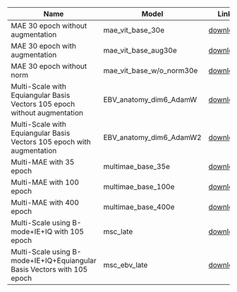 | Name | Model | Link |
|-------|-------|------|
MAE 30 epoch without augmentation| mae_vit_base_30e | [download](https://drive.google.com/file/d/1Zx2g5DVgGmXwbR36amaw4X8dqiMZYgAv/view?usp=sharing) |
MAE 30 epoch with augmentation| mae_vit_base_aug30e | [download](https://drive.google.com/file/d/1o6dDdM0AcIVkRxkA1bL-lEX8YUZ5sia6/view?usp=drive_link) |
MAE 30 epoch without norm| mae_vit_base_w/o_norm30e | [download](https://drive.google.com/file/d/1ThGY84zEIkzvyj1jZpn19QF9aes74vAS/view?usp=drive_link) |
Multi-Scale with Equiangular Basis Vectors 105 epoch without augmentation | EBV_anatomy_dim6_AdamW | [download](https://drive.google.com/uc?export=download&id=1ukFnvFakHXv_SaS6-A9sxgbp-wBcfbuE) |
Multi-Scale with Equiangular Basis Vectors 105 epoch with augmentation | EBV_anatomy_dim6_AdamW2 | [download](https://drive.google.com/uc?export=download&id=1KxKA_DIjhJRXpAR1IPUT9uasldgxmxPX) |
Multi-MAE with 35 epoch| multimae_base_35e | [download](https://drive.google.com/file/d/1-1fzC1d19Ml2AV29JU-uKV5DaxXspBNZ/view?usp=sharing) |
Multi-MAE with 100 epoch| multimae_base_100e | [download](https://drive.google.com/file/d/1-12RN4VtNxuMD53Gdx5E4xiDWESiMXHr/view?usp=sharing) |
Multi-MAE with 400 epoch| multimae_base_400e | [download](https://drive.google.com/file/d/14Uc_ck7m2yT8fjNMCG1rn8UOQw4vsfym/view?usp=sharing) |
Multi-Scale using B-mode+IE+IQ with 105 epoch | msc_late | [download](https://drive.google.com/file/d/1nn4MiOfH2opE7Ee9qB77HNVb6phEGI36/view?usp=drive_link) |
Multi-Scale using B-mode+IE+IQ+Equiangular Basis Vectors with 105 epoch | msc_ebv_late | [download](https://drive.google.com/uc?export=download&id=1p8M4x6jD4zrC7ndXD6YYeUbgVK-ID4Qs) |

